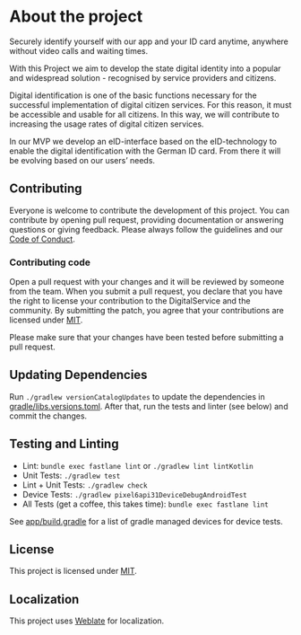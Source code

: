 # About the project

Securely identify yourself with our app and your ID card anytime, anywhere without video calls and waiting times.

With this Project we aim to develop the state digital identity into a popular and widespread solution - recognised by service providers and citizens.

Digital identification is one of the basic functions necessary for the successful implementation of digital citizen services. For this reason, it must be accessible and usable for all citizens. In this way, we will contribute to increasing the usage rates of digital citizen services.

In our MVP we develop an eID-interface based on the eID-technology to enable the digital identification with the German ID card. From there it will be evolving based on our users’ needs.

## Contributing

Everyone is welcome to contribute the development of this project. You can contribute by opening pull request,
providing documentation or answering questions or giving feedback. Please always follow the guidelines and our
[Code of Conduct](CODE_OF_CONDUCT.md).

### Contributing code

Open a pull request with your changes and it will be reviewed by someone from the team. When you submit a pull request,
you declare that you have the right to license your contribution to the DigitalService and the community.
By submitting the patch, you agree that your contributions are licensed under [MIT](LICENSE).

Please make sure that your changes have been tested before submitting a pull request.

## Updating Dependencies

Run `./gradlew versionCatalogUpdates` to update the dependencies in [gradle/libs.versions.toml](gradle/libs.versions.toml).
After that, run the tests and linter (see below) and commit the changes.

## Testing and Linting

* Lint: `bundle exec fastlane lint` or `./gradlew lint lintKotlin`
* Unit Tests: `./gradlew test`
* Lint + Unit Tests: `./gradlew check`
* Device Tests: `./gradlew pixel6api31DeviceDebugAndroidTest`
* All Tests (get a coffee, this takes time): `bundle exec fastlane lint`

See [app/build.gradle](app/build.gradle) for a list of gradle managed devices for device tests.

## License

 This project is licensed under [MIT](LICENSE).

## Localization

This project uses [Weblate](https://hosted.weblate.org/engage/useid/) for localization.
